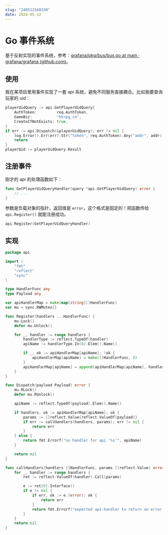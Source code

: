 ```yaml
---
slug: "240512160330"
date: 2024-05-12
---
```


# Go 事件系统

基于反射实现的事件系统，参考：[grafana/pkg/bus/bus.go at main · grafana/grafana (github.com)](https://github.com/grafana/grafana/blob/main/pkg/bus/bus.go)。

## 使用

我在某项目里用事件实现了一套 api 系统，避免不同服务直接耦合。比如我要查询玩家的 uid：

``` go
playerUidQuery := api.GetPlayerUidQuery{
    AuthToken:         req.AuthToken,
    GameBiz:           "hkrpg_cn",
    CreateIfNotExists: true,
}
if err := api.Dispatch(&playerUidQuery); err != nil {
    log.Error().Err(err).Str("token", req.AuthToken).Any("addr", addr).Msg("invalid auth token")
    return
}
playerUid := playerUidQuery.Result
```

## 注册事件

刚才的 api 的处理函数如下：

``` go
func GetPlayerUidQueryHandler(query *api.GetPlayerUidQuery) error {
    // ...
}
```

参数是负载对象的指针，返回值是 `error`，这个格式是固定的！把函数传给 `api.Register()` 就能注册成功。

``` go
api.Register(GetPlayerUidQueryHandler)
```

## 实现

``` go
package api

import (
	"fmt"
	"reflect"
	"sync"
)

type HandlerFunc any
type Payload any

var apiHandlerMap = make(map[string][]HandlerFunc)
var mu = sync.RWMutex{}

func Register(handlers ...HandlerFunc) {
	mu.Lock()
	defer mu.Unlock()

	for _, handler := range handlers {
		handlerType := reflect.TypeOf(handler)
		apiName := handlerType.In(0).Elem().Name()

		if _, ok := apiHandlerMap[apiName]; !ok {
			apiHandlerMap[apiName] = make([]HandlerFunc, 0)
		}
		apiHandlerMap[apiName] = append(apiHandlerMap[apiName], handler)
	}
}

func Dispatch(payload Payload) error {
	mu.RLock()
	defer mu.RUnlock()

	apiName := reflect.TypeOf(payload).Elem().Name()

	if handlers, ok := apiHandlerMap[apiName]; ok {
		params := []reflect.Value{reflect.ValueOf(payload)}
		if err := callHandlers(handlers, params); err != nil {
			return err
		}
	} else {
		return fmt.Errorf("no handler for api '%s'", apiName)
	}

	return nil
}

func callHandlers(handlers []HandlerFunc, params []reflect.Value) error {
	for _, handler := range handlers {
		ret := reflect.ValueOf(handler).Call(params)

		e := ret[0].Interface()
		if e != nil {
			if err, ok := e.(error); ok {
				return err
			}
			return fmt.Errorf("expected api-handler to return an error, got '%T'", e)
		}
	}
	return nil
}
```
